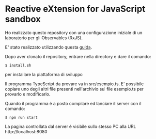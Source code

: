 # Reactive eXtension for JavaScript sandbox

Ho realizzato questo repository con una configurazione iniziale di un laboratorio per gli Observables (RxJS).

E' stato realizzato utilizzando questa [guida](https://medium.com/codingthesmartway-com-blog/getting-started-with-rxjs-part-1-setting-up-the-development-environment-creating-observables-db76ce053725).

Dopo aver clonato il repository, entrare nella directory e dare il comando:

    $ install.sh

per installare la piattaforma di sviluppo 

Il programma TypeScript da provare va in src/esempio.ts. E' possibile copiare uno degli altri file presenti nell'archivio sul file esempio.ts per provarlo e modificarlo.

Quando il programma è a posto compilare ed lanciare il server con il comando:

    $ npm run start

La pagina controllata dal server è visibile sullo stesso PC alla URL http://localhost:8080
